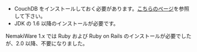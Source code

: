 * CouchDB をインストールしておく必要があります。[こちらのページ](https://github.com/NemakiWare/NemakiWare/wiki/Install-CouchDB)を参照して下さい。
* JDK の 1.6 以降のインストールが必要です。

NemakiWare 1.x では Ruby および Ruby on Rails のインストールが必要でしたが、2.0 以降、不要になりました。